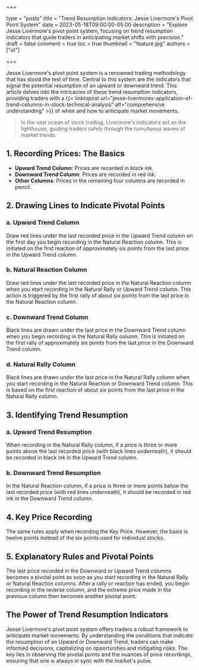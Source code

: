 +++

type = "posts"
title = "Trend Resumption Indicators: Jesse Livermore's Pivot Point System"
date = 2023-05-18T09:00:00-05:00
description = "Explore Jesse Livermore's pivot point system, focusing on trend resumption indicators that guide traders in anticipating market shifts with precision."
draft = false
comment = true
toc = true
thumbnail = "feature.jpg"
authors = ["ut"]

+++

Jesse Livermore's pivot point system is a renowned trading methodology that has stood the test of time. Central to this system are the indicators that signal the potential resumption of an upward or downward trend. This article delves into the intricacies of these trend resumption indicators, providing traders with a {{< linktopost url="jesse-livermores-application-of-trend-columns-in-stock-technical-analysis" alt="comprehensive understanding" >}} of when and how to anticipate market movements.

> In the vast ocean of stock trading, Livermore's indicators act as the lighthouse, guiding traders safely through the tumultuous waves of market trends.

## 1. Recording Prices: The Basics
 - **Upward Trend Column**: Prices are recorded in black ink.
 - **Downward Trend Column**: Prices are recorded in red ink.
 - **Other Columns**: Prices in the remaining four columns are recorded in pencil.

## 2. Drawing Lines to Indicate Pivotal Points
### a. Upward Trend Column
Draw red lines under the last recorded price in the Upward Trend column on the first day you begin recording in the Natural Reaction column. This is initiated on the first reaction of approximately six points from the last price in the Upward Trend column.
### b. Natural Reaction Column
Draw red lines under the last recorded price in the Natural Reaction column when you start recording in the Natural Rally or Upward Trend column. This action is triggered by the first rally of about six points from the last price in the Natural Reaction column.
### c. Downward Trend Column
Black lines are drawn under the last price in the Downward Trend column when you begin recording in the Natural Rally column. This is initiated on the first rally of approximately six points from the last price in the Downward Trend column.
### d. Natural Rally Column
Black lines are drawn under the last price in the Natural Rally column when you start recording in the Natural Reaction or Downward Trend column. This is based on the first reaction of about six points from the last price in the Natural Rally column.

## 3. Identifying Trend Resumption
### a. Upward Trend Resumption
When recording in the Natural Rally column, if a price is three or more points above the last recorded price (with black lines underneath), it should be recorded in black ink in the Upward Trend column.
### b. Downward Trend Resumption
In the Natural Reaction column, if a price is three or more points below the last recorded price (with red lines underneath), it should be recorded in red ink in the Downward Trend column.

## 4. Key Price Recording
The same rules apply when recording the Key Price. However, the basis is twelve points instead of the six points used for individual stocks.

## 5. Explanatory Rules and Pivotal Points
The last price recorded in the Downward or Upward Trend columns becomes a pivotal point as soon as you start recording in the Natural Rally or Natural Reaction columns. After a rally or reaction has ended, you begin recording in the reverse column, and the extreme price made in the previous column then becomes another pivotal point.

## The Power of Trend Resumption Indicators
Jesse Livermore's pivot point system offers traders a robust framework to anticipate market movements. By understanding the conditions that indicate the resumption of an Upward or Downward Trend, traders can make informed decisions, capitalizing on opportunities and mitigating risks. The key lies in observing the pivotal points and the nuances of price recordings, ensuring that one is always in sync with the market's pulse.
